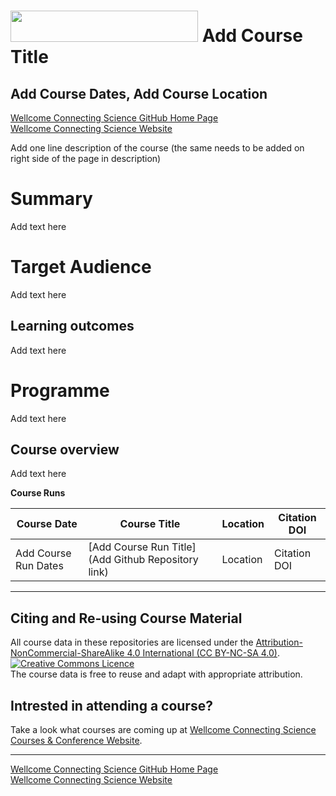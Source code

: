 # <img src="https://coursesandconferences.wellcomeconnectingscience.org/wp-content/themes/wcc_courses_and_conferences/dist/assets/svg/logo.svg" width="300" height="50"> Add Course Title

## Add Course Dates, Add Course Location

[Wellcome Connecting Science GitHub Home Page](https://github.com/WCSCourses) <br /> 
[Wellcome Connecting Science Website](https://coursesandconferences.wellcomeconnectingscience.org/)


Add one line description of the course (the same needs to be added on right side of the page in description)

# Summary

Add text here

# Target Audience

Add text here

## Learning outcomes

Add text here

# Programme

Add text here

## Course overview

Add text here

**Course Runs**      

| Course Date | Course Title | Location |Citation DOI |
|-------------|--------------|----------|-------------|
| Add Course Run Dates  | [Add Course Run Title](Add Github Repository link) | Location|Citation DOI |

******

## Citing and Re-using Course Material

All course data in these repositories are licensed under the <a rel="license" href="https://creativecommons.org/licenses/by-nc-sa/4.0/">Attribution-NonCommercial-ShareAlike 4.0 International (CC BY-NC-SA 4.0)</a>. <a rel="license" href="http://creativecommons.org/licenses/by/4.0/"><img alt="Creative Commons Licence" style="border-width:0" src="https://i.creativecommons.org/l/by-nc-sa/4.0/88x31.png" /></a><br /> 
The course data is free to reuse and adapt with appropriate attribution.

## Intrested in attending a course?

Take a look what courses are coming up at [Wellcome Connecting Science Courses & Conference Website](https://coursesandconferences.wellcomeconnectingscience.org/our-events/).

---

[Wellcome Connecting Science GitHub Home Page](https://github.com/WCSCourses) <br /> 
[Wellcome Connecting Science Website](https://coursesandconferences.wellcomeconnectingscience.org/)
